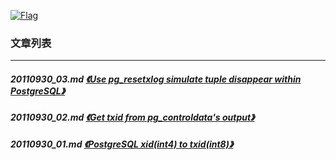 <a rel=nofollow href=http://info.flagcounter.com/h9V1  ><img src=http://s03.flagcounter.com/count/h9V1/bg_FFFFFF/txt_000000/border_CCCCCC/columns_2/maxflags_12/viewers_0/labels_0/pageviews_0/flags_0/  alt=Flag Counter  border=0  ></a>
### 文章列表  
----  
##### 20110930_03.md   [《Use pg_resetxlog simulate tuple disappear within PostgreSQL》](20110930_03.md)  
##### 20110930_02.md   [《Get txid from pg_controldata's output》](20110930_02.md)  
##### 20110930_01.md   [《PostgreSQL xid(int4) to txid(int8)》](20110930_01.md)  
